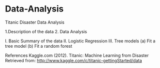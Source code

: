 # Data-Analysis

Titanic Disaster Data Analysis

1.Description of the data
2. Data Analysis
  
I. Basic Summary of the data
II. Logistic Regression
III. Tree models
  (a) Fit a tree model
  (b) Fit a random forest
        
        




References
Kaggle.com (2012). Titanic: Machine Learning from Disaster
Retrieved from:
http://www.kaggle.com/c/titanic-gettingStarted/data
